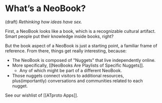 # What’s a NeoBook?
(draft) 
*Rethinking how ideas have sex.* 

First, a NeoBook looks like a book, which is a recognizable cultural artifact. Smart people put their knowledge inside books, right? 

But the book aspect of a NeoBook is just a starting point, a familiar frame of reference. From there, things get really interesting, because:

- The NeoBook is composed of "Nuggets" that live independently online. 
- More specifically, [[NeoBooks Are Playlists of Specific Nuggets]].
	- Any of which might be part of a different NeoBook.
- Those nuggets connect visitors to additional resources, plus(importantly) conversations and communities related to each nugget. 

See our wishlist of [[ATproto Apps]]. 
